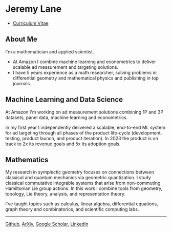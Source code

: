 # Jeremy Lane

- [Curriculum Vitae](cv.md)

## About Me

I'm a mathematician and applied scientist. 
- At Amazon I combine machine learning and econometrics to deliver scalable ad measurement and targeting solutions.
- I have 5 years experience as a math researcher, solving problems in differential geometry and mathematical physics and publishing in top journals.


## Machine Learning and Data Science

At Amazon I'm working on ad measurement solutions combining 1P and 3P datasets, panel data, machine learning and econometrics.

In my first year I independently delivered a scalable, end-to-end ML system for ad targeting through all phases of the product life-cycle (development, testing, product launch, and product iteration). In 2023 the product is on track to 2x its revenue goals and 5x its adoption goals.

## Mathematics

My research in symplectic geometry focuses on connections between classical and quantum mechanics via geometric quantization.  I study classical commutative integrable systems that arise from non-commuting Hamiltonian Lie group actions. In this work I combine tools from geometry, topology, Lie theory, analysis, and representation theory.

I've taught topics such as calculus, linear algebra, differential equations, graph theory and combinatorics, and scientific computing labs.


---

[Github](https://github.com/lanej5), [ArXiv](https://arxiv.org/a/lane_j_2.html), [Google Scholar](https://scholar.google.ca/citations?user=atcyxVwAAAAJ&hl=en), [LinkedIn](https://linkedin.com/in/lanej5)
